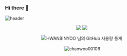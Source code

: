 ### Hi there 👋
<!--
**HWANBINYOO/HWANBINYOO** is a ✨ _special_ ✨ repository because its `README.md` (this file) appears on your GitHub profile.

Here are some ideas to get you started:

- 🔭 I’m currently working on ...
- 🌱 I’m currently learning ...
- 👯 I’m looking to collaborate on ...
- 🤔 I’m looking for help with ...
- 💬 Ask me about ...WEF
- 📫 How to reach me: ...
- 😄 Pronouns: ...
- ⚡ Fun fact: ...SADFAEF
-->
![header](https://capsule-render.vercel.app/api?height=300&text=HAWNBIN%20YOO&desc=Hello%20capsule%20render&animation=twinkling)
<div align="center">

 <a href="https://code.visualstudio.com//" target="_blank"><img src="https://img.shields.io/badge/HTML5-E34F26?style=flat-square&logo=HTML&logoColor=white"></a>
  <a href="https://code.visualstudio.com//" target="_blank"><img src="https://img.shields.io/badge/JavaScript-F7DF1E?style=flat-square&logo=JavaScript&logoColor=white"></a>
  
 ![HWANBINYOO 님의 GitHub 사용량 통계](https://github-readme-stats.vercel.app/api?username=HWANBINYOO&bg_color=30,e96443,904e95&title_color=fff&text_color=fff)
 
 
  
 
 <p>&nbsp;<img align="center" src="https://github-readme-stats.vercel.app/api/top-langs?username=HWANBINYOO&show_icons=true&locale=en&" alt="chanwoo00106" /></p>


 

